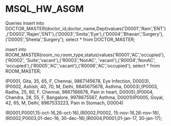 # MSQL_HW_ASGM
Queries
insert into DOCTOR_MASTER(doctor_id,doctor_name,Dept)values('D0001','Ram','ENT'),('D0002','Rajan','ENT'),('D0003','Smita','Eye'),('D0004','Bhavan','Surgery'),('D0005','Sheela','Surgery');
select * from DOCTOR_MASTER;


insert into ROOM_MASTER(room_no,room_type,status)values('R0001','AC','occupied'),('R0002',	'Suite','vacant'),('R0003','NonAC',	'vacant'),('R0004','NonAC',	'occupied'),('R0005','AC','vacant'),('R0006','AC','occupied');
select * from ROOM_MASTER;

(P0001,	Gita,	35,	65,	F,	Chennai,	9867145678,	Eye Infection,	D0003),(P0002,	Ashish,	40,	70,	M,	Delhi,	9845675678,	Asthma,	D0003),(P0003,	Radha,	25,	60,	F,	Chennai,	9867166678,	Pain in heart,	D0005),(P0004,	Chandra,	28,	55,	F,	Bangalore,	9978675567,	Asthma,	D0001)(P0005,	Goyal,	42,	65,	M,	Delhi,	8967533223,	Pain in Stomach,	D0004)

 (R0001,P0001,15-oct-16,26-oct-16),(R0002,P0002,	15-nov-16,26-nov-16),(R0002,P0003,01-dec-16,	30-dec-16),(R0004,P0001,01-jan-17,	30-jan-17);
